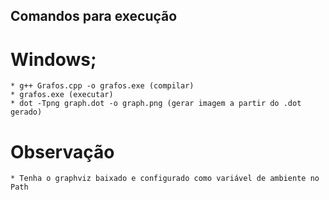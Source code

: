 ## Comandos para execução
# Windows;
    * g++ Grafos.cpp -o grafos.exe (compilar)
    * grafos.exe (executar)
    * dot -Tpng graph.dot -o graph.png (gerar imagem a partir do .dot gerado)
# Observação
    * Tenha o graphviz baixado e configurado como variável de ambiente no Path